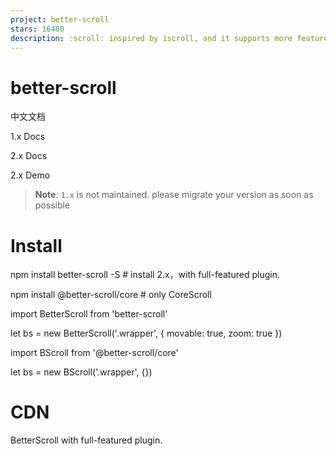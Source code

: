 ```yaml
---
project: better-scroll
stars: 16480
description: :scroll: inspired by iscroll, and it supports more features and has a better scroll perfermance
---
```


better-scroll
=============

中文文档

1.x Docs

2.x Docs

2.x Demo

> **Note**: `1.x` is not maintained. please migrate your version as soon as possible

Install
=======

npm install better-scroll -S # install 2.x，with full-featured plugin.

npm install @better-scroll/core # only CoreScroll

import BetterScroll from 'better-scroll'

let bs \= new BetterScroll('.wrapper', {
  movable: true,
  zoom: true
})

import BScroll from '@better-scroll/core'

let bs \= new BScroll('.wrapper', {})

CDN
===

BetterScroll with full-featured plugin.

<script src\="https://unpkg.com/better-scroll@latest/dist/better-scroll.js"\></script\>

<!-- minify -->
<script src\="https://unpkg.com/better-scroll@latest/dist/better-scroll.min.js"\></script\>

let wrapper \= document.getElementById("wrapper")
let bs \= BetterScroll.createBScroll(wrapper, {})

Only CoreScroll

<script src\="https://unpkg.com/@better-scroll/core@latest/dist/core.js"\></script\>

<!-- minify -->
<script src\="https://unpkg.com/@better-scroll/core@latest/dist/core.min.js"\></script\>

let wrapper \= document.getElementById("wrapper")
let bs \= new BScroll(wrapper, {})

What is BetterScroll ?
----------------------

BetterScroll is a plugin which is aimed at solving scrolling circumstances on the mobile side (PC supported already). The core is inspired by the implementation of iscroll, so the APIs of BetterScroll are compatible with iscroll on the whole. What's more, BetterScroll also extends some features and optimizes for performance based on iscroll.

BetterScroll is implemented with plain JavaScript, which means it's dependency free.

Getting started
---------------

The most common application scenario of BetterScroll is list scrolling. Let's see its HTML:

<div class\="wrapper"\>
  <ul class\="content"\>
    <li\>...</li\>
    <li\>...</li\>
    ...
  </ul\>
  <!-- you can put some other DOMs here, it won't affect the scrolling
</div\>

In the code above, BetterScroll is applied to the outer `wrapper` container, and the scrolling part is `content` element. Pay attention that BetterScroll handles the scroll of the first child element (content) of the container (`wrapper`) by default, which means other elements will be ignored. However, for BetterScroll v2.0.4, content can be specified through the `specifiedIndexAsContent` option. Please refer to the docs for details.

The simplest initialization code is as follow:

import BScroll from '@better-scroll/core'
let wrapper \= document.querySelector('.wrapper')
let scroll \= new BScroll(wrapper)

BetterScroll provides a class whose first parameter is a plain DOM object when instantiated. Certainly, BetterScroll inside would try to use querySelector to get the DOM object.

The principle of scrolling
--------------------------

Many developers have used BetterScroll, but the most common problem they have met is:

> I have initiated BetterScroll, but the content can't scroll.

The phenomenon is 'the content can't scroll' and we need to figure out the root cause. Before that, let's take a look at the browser's scrolling principle: everyone can see the browser's scroll bar. When the height of the page content exceeds the viewport height, the vertical scroll bar will appear; When the width of page content exceeds the viewport width, the horizontal bar will appear. That is to say, when the viewport can't display all the content, the browser would guide the user to scroll the screen with scroll bar to see the rest of content.

The principle of BetterScroll is samed as the browser. We can feel about this more obviously using a picture:

The green part is the wrapper, also known as the parent container, which has **fixed height**. The yellow part is the content, which is **the first child element** of the parent container and whose height would grow with the size of its content. Then, when the height of the content doesn't exceed the height of the parent container, the content would not scroll. Once exceeded, the content can be scrolled. That is the principle of BetterScroll.

Plugins
-------

Enhance the ability of BetterScroll core scroll through plugins, such as

import BScroll from '@better-scroll/core'
import PullUp from '@better-scroll/pull-up'

let bs \= new BScroll('.wrapper', {
  pullUpLoad: true
})

Please see for details, Plugins.

Using BetterScroll with MVVM frameworks
---------------------------------------

I wrote an article When BetterScroll meets Vue (in Chinese). I also hope that developers can contribute to share the experience of using BetterScroll with other frameworks.

A fantastic mobile ui lib implement by Vue: cube-ui

Contributing
------------

### Online one-click setup

You can use Gitpod(An Online Open Source VS Code like IDE which is free for Open Source) for contributing. With a single click it will launch a workspace and automatically:

-   clone the `better-scroll` repo.
-   install all of the dependencies.
-   run `yarn vue:dev`,
-   run `yarn docs:build` and `yarn docs:dev`.

Using BetterScroll in the real project
--------------------------------------

If you want to learn how to use BetterScroll in the real project，you can learn my two practical courses(in Chinese)。

High imitating starvation takeout practical course base on Vue.js

Project demo address

Music App advanced practical course base on Vue.js

Project demo address
